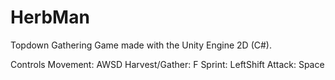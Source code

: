 # HerbMan
Topdown Gathering Game made with the Unity Engine 2D (C#).

Controls
Movement: AWSD
Harvest/Gather: F
Sprint: LeftShift
Attack: Space
